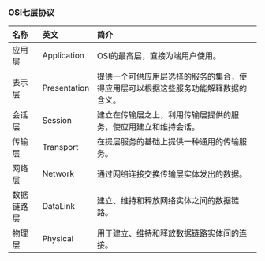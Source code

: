 ### OSI七层协议

| 名称        | 英文 |  简介 |
|:-------------|:------------------|:------|
| 应用层 | Application | OSI的最高层，直接为端用户使用。  |
| 表示层 | Presentation   |提供一个可供应用层选择的服务的集合，使得应用层可以根据这些服务功能解释数据的含义。|
| 会话层 | Session      | 建立在传输层之上，利用传输层提供的服务，使应用建立和维持会话。   |
| 传输层 | Transport| 在提层服务的基础上提供一种通用的传输服务。  |
| 网络层 | Network| 通过网络连接交换传输层实体发出的数据。  |
| 数据链路层 | DataLink| 建立、维持和释放网络实体之间的数据链路。  |
| 物理层 | Physical| 用于建立、维持和释放数据链路实体间的连接。  |


